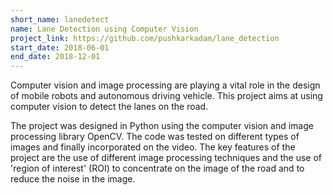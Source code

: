 ```yaml
---
short_name: lanedetect
name: Lane Detection using Computer Vision
project_link: https://github.com/pushkarkadam/lane_detection
start_date: 2018-06-01
end_date: 2018-12-01
---
```


Computer vision and image processing are playing a vital role in the design of mobile robots and autonomous driving vehicle. This project aims at using computer vision to detect the lanes on the road.

The project was designed in Python using the computer vision and image processing library OpenCV. The code was tested on different types of images and finally incorporated on the video. The key features of the project are the use of different image processing techniques and the use of 'region of interest' (ROI) to concentrate on the image of the road and to reduce the noise in the image.
